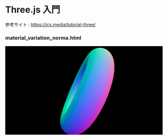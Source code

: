 # Three.js 入門

参考サイト : https://ics.media/tutorial-three/

### material_variation_norma.html

![material_variation_norma](./material_variation_norma.png)
